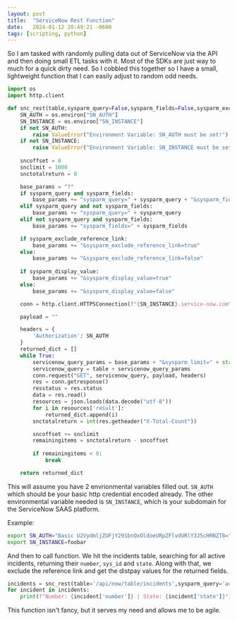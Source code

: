 ```yaml
---
layout: post
title:  "ServiceNow Rest Function"
date:   2024-01-12 20:49:21 -0600
tags: [scripting, python]
---
```

So I am tasked with randomly pulling data out of ServiceNow via the API and then doing small ETL tasks with it. Most of the SDKs are just way to much for a quick dirty need. So I cobbled this together so I have a small, lightweight function that I can easily adjust to random odd needs.

```python
import os
import http.client

def snc_rest(table,sysparm_query=False,sysparm_fields=False,sysparm_exclude_reference_link=True,sysparm_display_value=False):
    SN_AUTH = os.environ["SN_AUTH"]
    SN_INSTANCE = os.environ["SN_INSTANCE"]
    if not SN_AUTH:
        raise ValueError("Environment Variable: SN_AUTH must be set!")
    if not SN_INSTANCE:
        raise ValueError("Environment Variable: SN_INSTANCE must be set!")
    
    sncoffset = 0
    snclimit = 1000
    snctotalreturn = 0

    base_params = "?"
    if sysparm_query and sysparm_fields:
        base_params += "sysparm_query=" + sysparm_query + "&sysparm_fields=" + sysparm_fields
    elif sysparm_query and not sysparm_fields:
        base_params += "sysparm_query=" + sysparm_query
    elif not sysparm_query and sysparm_fields:
        base_params += "sysparm_fields=" + sysparm_fields

    if sysparm_exclude_reference_link:
        base_params += "&sysparm_exclude_reference_link=true"
    else:
        base_params += "&sysparm_exclude_reference_link=false"
    
    if sysparm_display_value:
        base_params += "&sysparm_display_value=true"
    else:
        base_params += "&sysparm_display_value=false"

    conn = http.client.HTTPSConnection(f"{SN_INSTANCE}.service-now.com")

    payload = ""

    headers = {
        'Authorization': SN_AUTH
    }
    returned_dict = []
    while True:
        servicenow_query_params = base_params + "&sysparm_limit=" + str(snclimit) + "&sysparm_offset=" + str(sncoffset)
        servicenow_query = table + servicenow_query_params
        conn.request("GET", servicenow_query, payload, headers)
        res = conn.getresponse()
        resstatus = res.status
        data = res.read()
        resources = json.loads(data.decode("utf-8"))
        for i in resources['result']:
            returned_dict.append(i)
        snctotalreturn = int(res.getheader("X-Total-Count"))

        sncoffset += snclimit
        remainingitems = snctotalreturn - sncoffset
        
        if remainingitems < 0:
            break

    return returned_dict
```

This will assume you have 2 envrionmental variables filled out. `SN_AUTH` which should be your basic http credential encoded already. The other environmental variable needed is `SN_INSTANCE`, which is your subdomain for the ServiceNow SAAS platform.

Example:
```bash
export SN_AUTH="Basic U2VydmljZUFjY291bnQxOldoeURpZFlvdURlY3J5cHRNZT8="
export SN_INSTANCE=foobar
```

And then to call function. We hit the incidents table, searching for all active incidents, returning their `number`, `sys_id` and `state`. Along with that, we exclude the reference link and get the distpay values for the returned fields.
```python
incidents = snc_rest(table='/api/now/table/incidents',sysparm_query='active=true',sysparm_fields='number,sys_id,state',sysparm_exclude_reference_link=True,sysparm_display_value=True)
for incident in incidents:
    print(f"Number: {incident['number']} | State: {incident['state']}")
```

This function isn't fancy, but it serves my need and allows me to be agile.